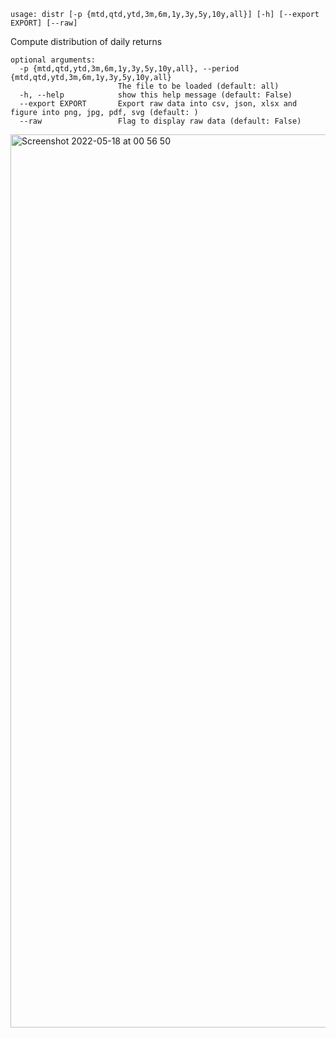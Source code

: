 ```
usage: distr [-p {mtd,qtd,ytd,3m,6m,1y,3y,5y,10y,all}] [-h] [--export EXPORT] [--raw]
```

Compute distribution of daily returns

```
optional arguments:
  -p {mtd,qtd,ytd,3m,6m,1y,3y,5y,10y,all}, --period {mtd,qtd,ytd,3m,6m,1y,3y,5y,10y,all}
                        The file to be loaded (default: all)
  -h, --help            show this help message (default: False)
  --export EXPORT       Export raw data into csv, json, xlsx and figure into png, jpg, pdf, svg (default: )
  --raw                 Flag to display raw data (default: False)
```

<img width="1429" alt="Screenshot 2022-05-18 at 00 56 50" src="https://user-images.githubusercontent.com/25267873/168930798-5d0fa00a-9b8b-4389-a343-59ea1681ee56.png"/>
